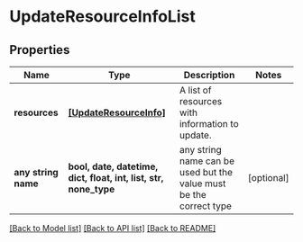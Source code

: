 # UpdateResourceInfoList


## Properties
Name | Type | Description | Notes
------------ | ------------- | ------------- | -------------
**resources** | [**[UpdateResourceInfo]**](UpdateResourceInfo.md) | A list of resources with information to update. | 
**any string name** | **bool, date, datetime, dict, float, int, list, str, none_type** | any string name can be used but the value must be the correct type | [optional]

[[Back to Model list]](../README.md#documentation-for-models) [[Back to API list]](../README.md#documentation-for-api-endpoints) [[Back to README]](../README.md)



